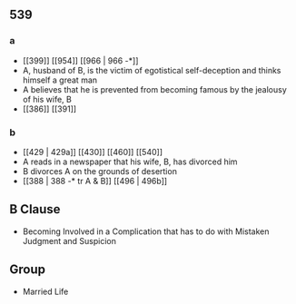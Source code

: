 ## 539
### a
- [[399]] [[954]] [[966 | 966 -*]] 
- A, husband of B, is the victim of egotistical self-deception and thinks himself a great man
- A believes that he is prevented from becoming famous by the jealousy of his wife, B
- [[386]] [[391]] 

### b
- [[429 | 429a]] [[430]] [[460]] [[540]] 
- A reads in a newspaper that his wife, B, has divorced him
- B divorces A on the grounds of desertion
- [[388 | 388 -* tr A &amp; B]] [[496 | 496b]] 

## B Clause
- Becoming Involved in a Complication that has to do with Mistaken Judgment and Suspicion

## Group
- Married Life

